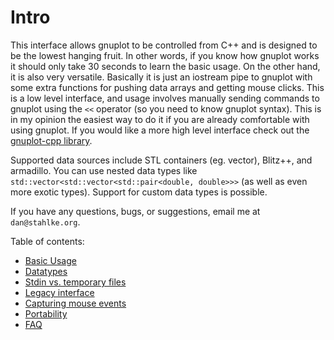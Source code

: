 # Intro

This interface allows gnuplot to be controlled from C++ and is designed to be the lowest hanging fruit.  In other words, if you know how gnuplot works it should only take 30 seconds to learn the basic usage.  On the other hand, it is also very versatile.  Basically it is just an iostream pipe to gnuplot with some extra functions for pushing data arrays and getting mouse clicks.  This is a low level interface, and usage involves manually sending commands to gnuplot using the `<<` operator (so you need to know gnuplot syntax).  This is in my opinion the easiest way to do it if you are already comfortable with using gnuplot.  If you would like a more high level interface check out the [gnuplot-cpp library](http://code.google.com/p/gnuplot-cpp).

Supported data sources include STL containers (eg.  vector), Blitz++, and armadillo.  You can use nested data types like `std::vector<std::vector<std::pair<double, double>>>` (as well as even more exotic types).  Support for custom data types is possible.

If you have any questions, bugs, or suggestions, email me at `dan@stahlke.org`.

Table of contents:
*  [Basic Usage](BasicUsage)
*  [Datatypes](Datatypes)
*  [Stdin vs. temporary files](StdinVsTemporary)
*  [Legacy interface](LegacyInterface)
*  [Capturing mouse events](Mouse)
*  [Portability](Portability)
*  [FAQ](FAQ)
